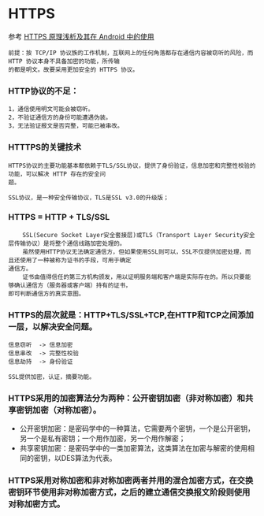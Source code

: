 # HTTPS
 参考 [HTTPS 原理浅析及其在 Android 中的使用](https://mp.weixin.qq.com/s/-qqr8iB_VgAcDkD6_rewfg)

	前提：按 TCP/IP 协议族的工作机制，互联网上的任何角落都存在通信内容被窃听的风险，而 HTTP 协议本身不具备加密的功能，所传输
	的都是明文。故要采用更加安全的 HTTPS 协议。

### HTTP协议的不足：
	1，通信使用明文可能会被窃听。
	2，不验证通信方的身份可能遭遇伪装。
	3，无法验证报文是否完整，可能已被串改。

### HTTTPS的关键技术
	HTTPS协议的主要功能基本都依赖于TLS/SSL协议，提供了身份验证，信息加密和完整性校验的功能，可以解决 HTTP 存在的安全问
	题。
	
	SSL协议，是一种安全传输协议，TLS是SSL v3.0的升级版；


### HTTPS = HTTP + TLS/SSL
		SSL(Secure Socket Layer安全套接层)或TLS（Transport Layer Security安全层传输协议）是将整个通信线路加密处理的。
		虽然使用HTTP协议无法确定通信方，但如果使用SSL则可以，SSL不仅提供加密处理，而且还使用了一种被称为证书的手段，可用于确定
	通信方。
		证书由值得信任的第三方机构颁发，用以证明服务端和客户端是实际存在的。所以只要能够确认通信方（服务器或客户端）持有的证书，
	即可判断通信方的真实意图。

### HTTPS的层次就是：HTTP+TLS/SSL+TCP,在HTTP和TCP之间添加一层，以解决安全问题。
	信息窃听  -> 信息加密
	信息串改  -> 完整性校验
	信息劫持  -> 身份验证

	SSL提供加密，认证，摘要功能。

### HTTPS采用的加密算法分为两种：公开密钥加密（非对称加密）和共享密钥加密（对称加密）。
- 公开密钥加密：是密码学中的一种算法，它需要两个密钥，一个是公开密钥，另一个是私有密钥；一个用作加密，另一个用作解密；
- 共享密钥加密：是密码学中的一类加密算法，这类算法在加密与解密的使用相同的密钥，以DES算法为代表。


### HTTPS采用对称加密和非对称加密两者并用的混合加密方式，在交换密钥环节使用非对称加密方式，之后的建立通信交换报文阶段则使用对称加密方式。